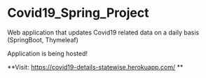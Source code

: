 # Covid19_Spring_Project
Web application that updates Covid19 related data on a daily basis (SpringBoot, Thymeleaf)

Application is being hosted!

**Visit: https://covid19-details-statewise.herokuapp.com/
**
